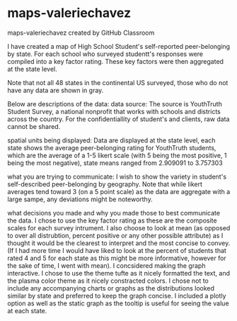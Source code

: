 # maps-valeriechavez
maps-valeriechavez created by GitHub Classroom


I have created a map of High School Student's self-reported peer-belonging by state. For each school who surveyed studentt's responses were compiled into a key factor rating. These key factors were then aggregated at the state level. 

Note that not all 48 states in the continental US surveyed, those who do not have any data are shown in gray. 

Below are descriptions of the data:
data source: 
The source is YouthTruth Student Survey, a national nonprofit that works with schools and districts across the country. For the confidentiallity of student's and clients, raw data cannot be shared.

spatial units being displayed:
Data are displayed at the state level, each state shows the average peer-belonging rating for YouthTruth students, which are the average of a 1-5 likert scale (with 5 being the most positive, 1 being the most negative), state means ranged from 2.909091 to 3.757303

what you are trying to communicate:
I wish to show the variety in student's self-described peer-belonging by geography. Note that while likert averages tend toward 3 (on a 5 point scale) as the data are aggregate with a large sampe, any deviations might be noteworthy.

what decisions you made and why you made those to best communicate the data.
I chose to use the key factor rating as these are the composite scales for each survey intrument. I also choose to look at mean (as opposed to over all distrubtion, percent positive or any other possible attribute) as I thought it would be the clearest to interpret and the most concise to convey. (If I had more time I would have liked to look at the percent of students that rated 4 and 5 for each state as this might be more informative, however for the sake of time, I went with mean). I concsidered making the graph interactive. I chose to use the theme tufte as it nicely formatted the text, and the plasma color theme as it nicely constracted colors. I chose not to include any accompanying charts or graphs as the distributions looked similar by state and preferred to keep the graph concise. I included a plotly option as well as the static graph as the tooltip is useful for seeing the value at each state. 
